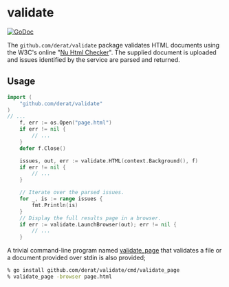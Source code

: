 # validate

[![GoDoc](https://godoc.org/github.com/derat/validate?status.svg)](https://godoc.org/github.com/derat/validate)

The `github.com/derat/validate` package validates HTML documents using the W3C's
online "[Nu Html Checker]". The supplied document is uploaded and issues
identified by the service are parsed and returned.

[Nu Html Checker]: https://validator.w3.org/nu/

## Usage

```go
import (
	"github.com/derat/validate"
)
// ...
	f, err := os.Open("page.html")
	if err != nil {
		// ...
	}
	defer f.Close()

	issues, out, err := validate.HTML(context.Background(), f)
	if err != nil {
		// ...
	}

	// Iterate over the parsed issues.
	for _, is := range issues {
		fmt.Println(is)
	}
	// Display the full results page in a browser.
	if err := validate.LaunchBrowser(out); err != nil {
		// ...
	}
```

A trivial command-line program named
[validate_page](./cmd/validate_page/main.go) that validates a file or a document
provided over stdin is also provided;

```sh
% go install github.com/derat/validate/cmd/validate_page
% validate_page -browser page.html
```
